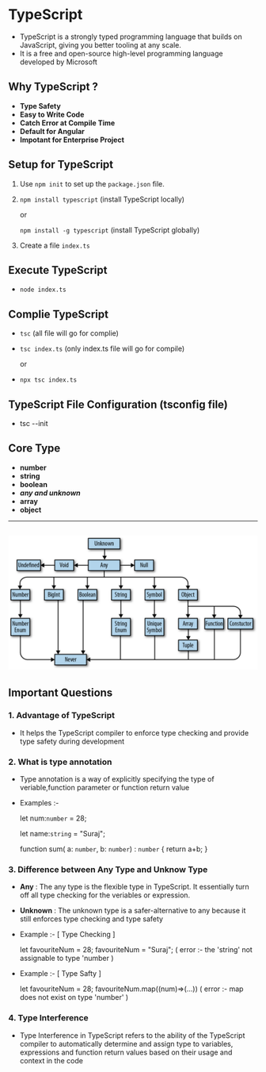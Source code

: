 # TypeScript
- TypeScript is a strongly typed programming language that builds on JavaScript, giving you better tooling at any scale.
- It is a free and open-source high-level programming language developed by Microsoft

## Why TypeScript ?
- **Type Safety** 
- **Easy to Write Code** 
- **Catch Error at Compile Time**
- **Default for Angular**
- **Impotant for Enterprise Project** 

## Setup for TypeScript 
1. Use `npm init` to set up the `package.json` file.
2. `npm install typescript` (install TypeScript locally)

    or

    `npm install -g typescript` (install TypeScript globally)
3. Create a file `index.ts`

## Execute TypeScript
- `node index.ts`

## Complie TypeScript
- `tsc` (all file will go for complie)
- `tsc index.ts` (only index.ts file will go for compile)

    or
- `npx tsc index.ts`

## TypeScript File Configuration (tsconfig file)
- tsc --init

## Core Type
- **number**
- **string**
- **boolean**
- ***any and unknown***
- **array**
- **object**
---
 ![alt types](./types.png)
 ---


##  Important Questions

### 1. Advantage of TypeScript ###
- It helps the TypeScript compiler to enforce type checking and provide type safety during development

### 2. What is type annotation ###
- Type annotation is a way of explicitly specifying the type of veriable,function parameter or function return value 
- Examples :-

    let num:`number` = 28;

    let name:`string` = "Suraj";

    function sum( a: `number`, b: `number`) : `number` { return a+b; }

### 3. Difference between Any Type and Unknow Type ###
- **Any** : The any type is the flexible type in TypeScript. It essentially turn off all type checking for the veriables or expression.

- **Unknown** : The unknown type is a safer-alternative to any because it still enforces type checking and type safety

- Example :- [ Type Checking ]

    let favouriteNum = 28;
    favouriteNum = "Suraj"; ( error :- the 'string' not assignable to type 'number )

- Example :- [ Type Safty ]

    let favouriteNum = 28;
    favouriteNum.map((num)=>(...)) ( error :- map does not exist on type 'number' )


### 4. Type Interference
- Type Interference in TypeScript refers to the ability of the TypeScript compiler to automatically determine and assign type to variables, expressions and function return values based on their usage and context in the code